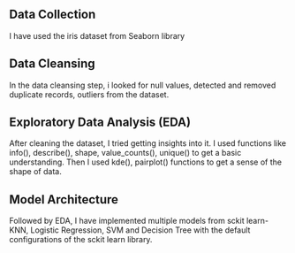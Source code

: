 ## Data Collection
I have used the iris dataset from Seaborn library

## Data Cleansing
In the data cleansing step, i looked for null values, detected and removed duplicate records, outliers from the dataset. 

## Exploratory Data Analysis (EDA)
After cleaning the dataset, I tried getting insights into it. I used functions like info(), describe(), shape, value_counts(), unique() to get a basic understanding. Then I used kde(), pairplot() functions to get a sense of the shape of data.

## Model Architecture
Followed by EDA, I have implemented multiple models from sckit learn- KNN, Logistic Regression, SVM and Decision Tree with the default configurations of the sckit learn library.  
